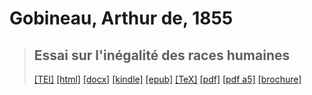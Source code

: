 # Gobineau, Arthur de, 1855

> ## Essai sur l'inégalité des races humaines
>  <a title="Source XML/TEI" class="mime48 tei" href="https://hurlus.github.io/tei/gobineau1855_racisme.xml">[TEI]</a>  <a title="HTML une page" class="mime48 html" href="https://hurlus.github.io/gobineau1855_racisme/gobineau1855_racisme.html">[html]</a>  <a title="Bureautique (LibreOffice, MS.Word)" class="mime48 docx" href="https://hurlus.github.io/gobineau1855_racisme/gobineau1855_racisme.docx">[docx]</a>  <a title="Amazon.kindle" class="mime48 mobi" href="https://hurlus.github.io/gobineau1855_racisme/gobineau1855_racisme.mobi">[kindle]</a>  <a title="EPUB, pour liseuses et téléphones" class="mime48 epub" href="https://hurlus.github.io/gobineau1855_racisme/gobineau1855_racisme.epub">[epub]</a>  <a title="LaTeX" class="mime48 tex" href="https://hurlus.github.io/gobineau1855_racisme/gobineau1855_racisme.tex">[TeX]</a>  <a title="PDF à imprimer, A4 2 colonnes" class="mime48 pdf" href="https://hurlus.github.io/gobineau1855_racisme/gobineau1855_racisme.pdf">[pdf]</a>  <a title="PDF à lire, A5 une colonne" class="mime48 a5" href="https://hurlus.github.io/gobineau1855_racisme/gobineau1855_racisme_a5.pdf">[pdf a5]</a>  <a title="Brochure à agrafer, pdf imposé pour imprimante recto/verso" class="mime48 brochure" href="https://hurlus.github.io/gobineau1855_racisme/gobineau1855_racisme_brochure.pdf">[brochure]</a> 
